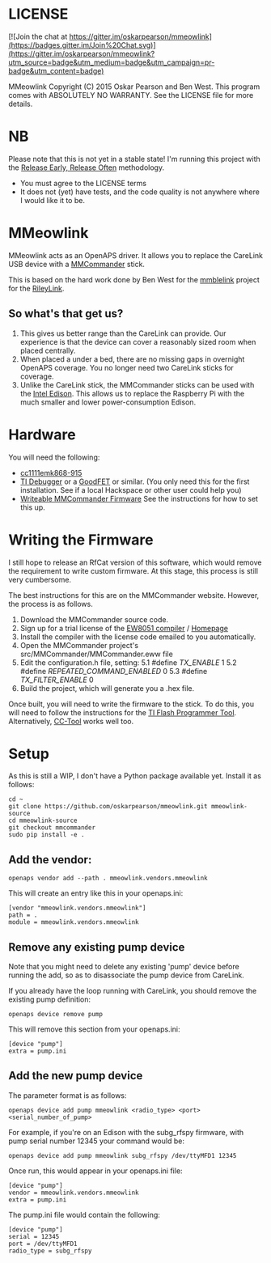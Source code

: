 
# LICENSE

[![Join the chat at https://gitter.im/oskarpearson/mmeowlink](https://badges.gitter.im/Join%20Chat.svg)](https://gitter.im/oskarpearson/mmeowlink?utm_source=badge&utm_medium=badge&utm_campaign=pr-badge&utm_content=badge)

MMeowlink Copyright (C) 2015 Oskar Pearson and Ben West.
This program comes with ABSOLUTELY NO WARRANTY. See the LICENSE file
for more details.

# NB

Please note that this is not yet in a stable state! I'm running this project
with the [Release Early, Release Often](https://en.wikipedia.org/wiki/Release_early,_release_often)
methodology.

* You must agree to the LICENSE terms
* It does not (yet) have tests, and the code quality is not anywhere where I
  would like it to be.

# MMeowlink

MMeowlink acts as an OpenAPS driver. It allows you to replace the CareLink
USB device with a [MMCommander](https://github.com/jberian/mmcommander) stick.

This is based on the hard work done by Ben West for the [mmblelink](https://github.com/bewest/mmblelink)
project for the [RileyLink](https://github.com/ps2/rileylink).

## So what's that get us?

1. This gives us better range than the CareLink can provide. Our experience is
  that the device can cover a reasonably sized room when placed centrally.
2. When placed a under a bed, there are no missing gaps in overnight OpenAPS
  coverage. You no longer need two CareLink sticks for coverage.
3. Unlike the CareLink stick, the MMCommander sticks can be used with the [Intel
  Edison](http://www.intel.com/content/www/us/en/do-it-yourself/edison.html).
  This allows us to replace the Raspberry Pi with the much smaller and lower
  power-consumption Edison.

# Hardware

You will need the following:

- [cc1111emk868-915](http://www.ti.com/tool/cc1111emk868-915)
- [TI Debugger](http://www.ti.com/tool/cc-debugger) or a
  [GoodFET](http://goodfet.sourceforge.net) or similar.
  (You only need this for the first installation. See if a local Hackspace
    or other user could help you)
- [Writeable MMCommander Firmware](https://github.com/jberian/mmcommander)
  See the instructions for how to set this up.

# Writing the Firmware

I still hope to release an RfCat version of this software,
which would remove the requirement to write custom firmware. At this stage,
this process is still very cumbersome.

The best instructions for this are on the MMCommander website. However,
the process is as follows.

1. Download the MMCommander source code.
2. Sign up for a trial license of the [EW8051 compiler](http://supp.iar.com/Download/SW/?item=EW8051-EVAL) / [Homepage](https://www.iar.com/iar-embedded-workbench/8051/)
3. Install the compiler with the license code emailed to you automatically.
4. Open the MMCommander project's src/MMCommander/MMCommander.eww file
5. Edit the configuration.h file, setting:
5.1 #define _TX_ENABLE_ 1
5.2 #define _REPEATED_COMMAND_ENABLED_ 0
5.3 #define _TX_FILTER_ENABLE_ 0
6. Build the project, which will generate you a .hex file.

Once built, you will need to write the firmware to the stick.
To do this, you will need to follow the instructions for the
[TI Flash Programmer Tool](http://www.ti.com/tool/flash-programmer).
Alternatively, [CC-Tool](http://sourceforge.net/projects/cctool/) works well too.

# Setup

As this is still a WIP, I don't have a Python package available yet. Install
it as follows:

    cd ~
    git clone https://github.com/oskarpearson/mmeowlink.git mmeowlink-source
    cd mmeowlink-source
    git checkout mmcommander
    sudo pip install -e .

## Add the vendor:

    openaps vendor add --path . mmeowlink.vendors.mmeowlink

This will create an entry like this in your openaps.ini:

    [vendor "mmeowlink.vendors.mmeowlink"]
    path = .
    module = mmeowlink.vendors.mmeowlink


## Remove any existing pump device

Note that you might need to delete any existing 'pump' device before running
the add, so as to disassociate the pump device from CareLink.

If you already have the loop running with CareLink, you should remove the
existing pump definition:

    openaps device remove pump

This will remove this section from your openaps.ini:

    [device "pump"]
    extra = pump.ini

## Add the new pump device

The parameter format is as follows:

    openaps device add pump mmeowlink <radio_type> <port> <serial_number_of_pump>

For example, if you're on an Edison with the subg_rfspy firmware, with pump
serial number 12345 your command would be:

    openaps device add pump mmeowlink subg_rfspy /dev/ttyMFD1 12345

Once run, this would appear in your openaps.ini file:

    [device "pump"]
    vendor = mmeowlink.vendors.mmeowlink
    extra = pump.ini

The pump.ini file would contain the following:

    [device "pump"]
    serial = 12345
    port = /dev/ttyMFD1
    radio_type = subg_rfspy


